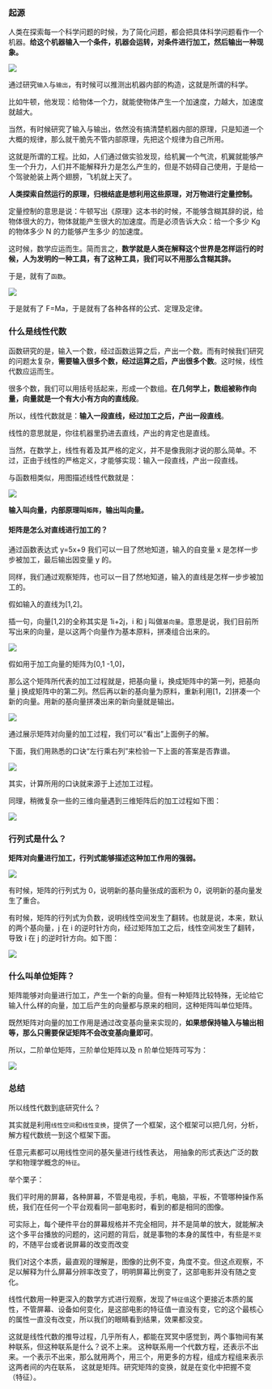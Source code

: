 ### 起源

人类在探索每一个科学问题的时候，为了简化问题，都会把具体科学问题看作一个机器。**给这个机器输入一个条件，机器会运转，对条件进行加工，然后输出一种现象。**

![](https://raw.gitmirror.com/GanChuanYin/picture/main/blog/20230519171815.png)

通过研究`输入`与`输出`，有时候可以推测出机器内部的构造，这就是所谓的科学。

比如牛顿，他发现：给物体一个力，就能使物体产生一个加速度，力越大，加速度就越大。

当然，有时候研究了输入与输出，依然没有搞清楚机器内部的原理，只是知道一个大概的规律，那么就干脆先不管内部原理，先把这个规律为自己所用。

这就是所谓的工程。比如，人们通过做实验发现，给机翼一个气流，机翼就能够产生一个升力，人们并不能解释升力是怎么产生的，但是不妨碍自己使用，于是给一个驾驶舱装上两个翅膀，飞机就上天了。

**人类探索自然运行的原理，归根结底是想利用这些原理，对万物进行定量控制。**

定量控制的意思是说：牛顿写出《原理》这本书的时候，不能够含糊其辞的说，给物体很大的力，物体就能产生很大的加速度。而是必须告诉大众：给一个多少 Kg 的物体多少 N 的力能够产生多少
的加速度。

这时候，数学应运而生。简而言之，**数学就是人类在解释这个世界是怎样运行的时候，人为发明的一种工具，有了这种工具，我们可以不用那么含糊其辞。**

于是，就有了`函数`。

![](https://raw.gitmirror.com/GanChuanYin/picture/main/blog/20230519172206.png)

于是就有了 F=Ma，于是就有了各种各样的公式、定理及定律。

### 什么是线性代数

函数研究的是，输入一个数，经过函数运算之后，产出一个数。而有时候我们研究的问题太复杂，**需要输入很多个数，经过运算之后，产出很多个数**。这时候，线性代数应运而生。

很多个数，我们可以用括号括起来，形成一个数组。**在几何学上，数组被称作向量，向量就是一个有大小有方向的直线段**。

所以，线性代数就是：**输入一段直线，经过加工之后，产出一段直线**。

线性的意思就是，你往机器里扔进去直线，产出的肯定也是直线。

当然，在数学上，线性有着及其严格的定义，并不是像我刚才说的那么简单。不过，正由于线性的严格定义，才能够实现：输入一段直线，产出一段直线。

与函数相类似，用图描述线性代数就是：

![](https://raw.gitmirror.com/GanChuanYin/picture/main/blog/20230519172623.png)

**输入叫向量，内部原理叫`矩阵`，输出叫向量。**

#### 矩阵是怎么对直线进行加工的？

通过函数表达式 y=5x+9 我们可以一目了然地知道，输入的自变量 x 是怎样一步步被加工，最后输出因变量 y 的。

同样，我们通过观察矩阵，也可以一目了然地知道，输入的直线是怎样一步步被加工的。

假如输入的直线为[1,2]。

插一句，向量[1,2]的全称其实是 1i+2j，i 和 j 叫做`基向量`。意思是说，我们目前所写出来的向量，是以这两个向量作为基本原料，拼凑组合出来的。

![](https://raw.gitmirror.com/GanChuanYin/picture/main/blog/20230519172821.png)

假如用于加工向量的矩阵为[0,1 -1,0]，

那么这个矩阵所代表的加工过程就是，把基向量 i，换成矩阵中的第一列，把基向量 j 换成矩阵中的第二列。然后再以新的基向量为原料，重新利用[1，2]拼凑一个新的向量。用新的基向量拼凑出来的新向量就是输出。

![](https://raw.gitmirror.com/GanChuanYin/picture/main/blog/20230519172851.png)

通过展示矩阵对向量的加工过程，我们可以“看出”上面例子的解。

下面，我们用熟悉的口诀“左行乘右列”来检验一下上面的答案是否靠谱。

![](https://raw.gitmirror.com/GanChuanYin/picture/main/blog/20230519172915.png)

其实，计算所用的口诀就来源于上述加工过程。

同理，稍微复杂一些的三维向量遇到三维矩阵后的加工过程如下图：

![](https://raw.gitmirror.com/GanChuanYin/picture/main/blog/20230519173233.png)

### 行列式是什么？

**矩阵对向量进行加工，行列式能够描述这种加工作用的强弱。**

![](https://raw.gitmirror.com/GanChuanYin/picture/main/blog/20230519173450.png)

有时候，矩阵的行列式为 0，说明新的基向量张成的面积为 0，说明新的基向量发生了重合。

有时候，矩阵的行列式为负数，说明线性空间发生了翻转。也就是说，本来，默认的两个基向量，j 在 i 的逆时针方向，经过矩阵加工之后，线性空间发生了翻转，导致 i 在 j 的逆时针方向。如下图：

![](https://raw.gitmirror.com/GanChuanYin/picture/main/blog/20230519173612.png)

### 什么叫单位矩阵？

矩阵能够对向量进行加工，产生一个新的向量。但有一种矩阵比较特殊，无论给它输入什么样的向量，加工后产生的向量都与原来的相同，这种矩阵叫单位矩阵。

既然矩阵对向量的加工作用是通过改变基向量来实现的，**如果想保持输入与输出相等，那么只需要保证矩阵不会改变基向量即可**。

所以，二阶单位矩阵，三阶单位矩阵以及 n 阶单位矩阵可写为：

![](https://raw.gitmirror.com/GanChuanYin/picture/main/blog/20230519173939.png)

### 总结

所以线性代数到底研究什么？

其实就是利用`线性空间`和`线性变换`，提供了一个框架，这个框架可以把几何，分析，解方程代数统一到这个框架下面。

任意元素都可以用线性空间的基矢量进行线性表达， 用抽象的形式表达广泛的数学和物理学概念的`特征`。

举个栗子：

我们平时用的屏幕，各种屏幕，不管是电视，手机，电脑，平板，不管哪种操作系统，我们在任何一个平台观看同一部电影时，看到的都是相同的图像。

可实际上，每个硬件平台的屏幕规格并不完全相同，并不是简单的放大，就能解决这个多平台播放的问题的，这问题的背后，就是事物的本身的属性中，有些是`不变`的，不随平台或者说屏幕的改变而改变

我们对这个本质，最直观的理解是，图像的比例不变，角度不变。但这点观察，不足以解释为什么屏幕分辨率改变了，明明屏幕比例变了，这部电影并没有随之变化。

线性代数用一种更深入的数学方式进行观察，发现了`特征值`这个更接近本质的属性，不管屏幕、设备如何变化，是这部电影的特征值一直没有变，它的这个最核心的属性一直没有改变，所以我们的眼睛看到结果，效果都没变。

这就是线性代数的推导过程，几乎所有人，都能在冥冥中感觉到，两个事物间有某种联系，但这种联系是什么？说不上来。 这种联系用一个代数方程，还表示不出来。一个表示不出来，那么就用两个，用三个，用更多的方程，组成方程组来表示这两者间的内在联系， 这就是矩阵。研究矩阵的变换，就是在变化中把握不变（特征）。
